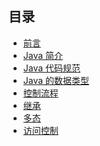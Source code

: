 ## 目录

- [前言]()
- [Java 简介]()
- [Java 代码规范]()
- [Java 的数据类型]()
- [控制流程]()
- [继承]()
- [多态]()
- [访问控制]()

